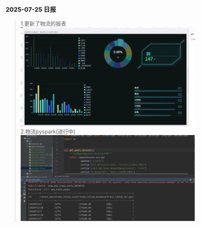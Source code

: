 ### 2025-07-25 日报
>1.更新了物流的报表
![img_1.png](imgs/0725_01.png)
> 2.物流pyspark(进行中)
>![img_1.png](imgs/0725_02.png)